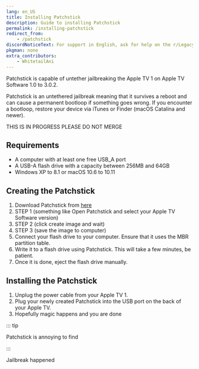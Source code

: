 ```yaml
---
lang: en_US
title: Installing Patchstick
description: Guide to installing Patchstick
permalink: /installing-patchstick
redirect_from:
    - /patchstick
discordNoticeText: For support in English, ask for help on the r/LegacyJailbreak [Discord Server](http://discord.legacyjailbreak.com/).
pkgman: none
extra_contributors:
    - WhitetailAni
---
```


Patchstick is capable of untether jailbreaking the Apple TV 1 on Apple TV Software 1.0 to 3.0.2.

Patchstick is an <router-link to="/types-of-jailbreak/#untethered-jailbreaks">untethered</router-link> jailbreak meaning that it survives a reboot and can cause a permanent bootloop if something goes wrong. If you encounter a bootloop, restore your device via iTunes or Finder (macOS Catalina and newer).

THIS IS IN PROGRESS PLEASE DO NOT MERGE

## Requirements

- A computer with at least one free USB_A port
- A USB-A flash drive with a capacity between 256MB and 64GB
- Windows XP to 8.1 or macOS 10.6 to 10.11

## Creating the Patchstick

1. Download Patchstick from [here](https://link.goes.here)
1. STEP 1 (something like Open Patchstick and select your Apple TV Software version)
1. STEP 2 (click create image and wait)
1. STEP 3 (save the image to computer)
1. Connect your flash drive to your computer. Ensure that it uses the MBR partition table.
1. Write it to a flash drive using Patchstick. This will take a few minutes, be patient.
1. Once it is done, eject the flash drive manually.

## Installing the Patchstick

1. Unplug the power cable from your Apple TV 1.
1. Plug your newly created Patchstick into the USB port on the back of your Apple TV.
6. Hopefully magic happens and you are done

::: tip

Patchstick is annoying to find

:::

Jailbreak happened
